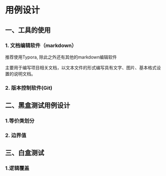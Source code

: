 # 用例设计

## 一、工具的使用

### 1. 文档编辑软件（markdown）

推荐使用Typora, 除此之外还有其他的markdown编辑软件

主要用于编写项目相关文档，以文本文件的形式编写具有文字、图片、基本格式设置的说明文档。

### 2. 版本控制软件(Git)

## 二、黑盒测试用例设计

### 1.等价类划分

### 2. 边界值

## 三、白盒测试

### 1.逻辑覆盖

